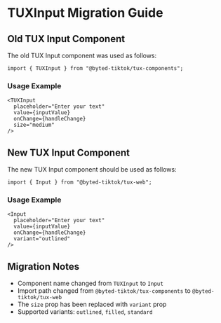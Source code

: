 # TUXInput Migration Guide

## Old TUX Input Component

The old TUX Input component was used as follows:

```tsx
import { TUXInput } from "@byted-tiktok/tux-components";
```

### Usage Example

```tsx
<TUXInput
  placeholder="Enter your text"
  value={inputValue}
  onChange={handleChange}
  size="medium"
/>
```

## New TUX Input Component

The new TUX Input component should be used as follows:

```tsx
import { Input } from "@byted-tiktok/tux-web";
```

### Usage Example

```tsx
<Input
  placeholder="Enter your text"
  value={inputValue}
  onChange={handleChange}
  variant="outlined"
/>
```

## Migration Notes

- Component name changed from `TUXInput` to `Input`
- Import path changed from `@byted-tiktok/tux-components` to `@byted-tiktok/tux-web`
- The `size` prop has been replaced with `variant` prop
- Supported variants: `outlined`, `filled`, `standard`